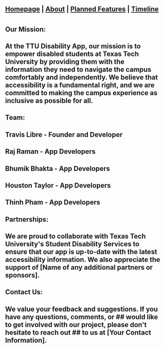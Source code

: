 ## [Homepage](/) | [About](/tabs/about) | [Planned Features](/tabs/features) | [Timeline](/tabs/timeline)
#
## Our Mission:
## At the TTU Disability App, our mission is to empower disabled students at Texas Tech University by providing them with the information they need to navigate the campus comfortably and independently. We believe that accessibility is a fundamental right, and we are committed to making the campus experience as inclusive as possible for all.

## Team:

## Travis Libre - Founder and Developer
## Raj Raman - App Developers
## Bhumik Bhakta - App Developers
## Houston Taylor - App Developers
## Thinh Pham - App Developers
## Partnerships:
## We are proud to collaborate with Texas Tech University's Student Disability Services to ensure that our app is up-to-date with the latest accessibility information. We also appreciate the support of [Name of any additional partners or sponsors].

## Contact Us:
## We value your feedback and suggestions. If you have any questions, comments, or ## would like to get involved with our project, please don't hesitate to reach out ## to us at [Your Contact Information].
